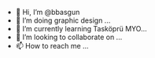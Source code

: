 - 👋 Hi, I’m @bbasgun
- 👀 I’m doing graphic design ...
- 🌱 I’m currently learning Tasköprü MYO...
- 💞️ I’m looking to collaborate on ...
- 📫 How to reach me ...

<!---
bbasgun/bbasgun is a ✨ special ✨ repository because its `README.md` (this file) appears on your GitHub profile.
You can click the Preview link to take a look at your changes.
--->
